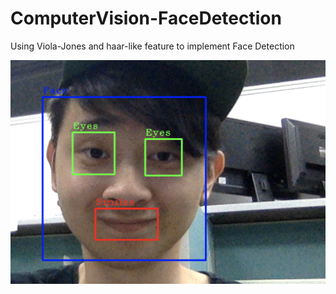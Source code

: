 # ComputerVision-FaceDetection
Using Viola-Jones and haar-like feature to implement Face Detection

<img src="example.png"></img>
